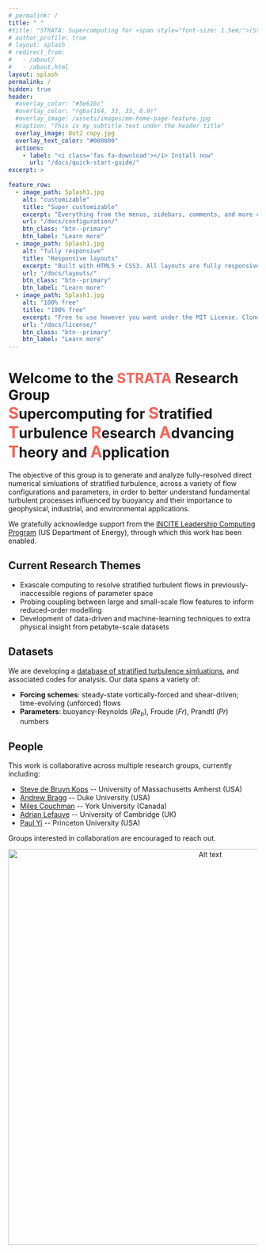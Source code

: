 ```yaml
---
# permalink: /
title: " "
#title: "STRATA: Supercomputing for <span style="font-size: 1.5em;">(Stratified)</span> Turbulence Research Advancing Theory and Application"
# author_profile: true
# layout: splash
# redirect_from: 
#   - /about/
#   - /about.html
layout: splash
permalink: /
hidden: true
header:
  #overlay_color: "#5e616c"
  #overlay_color: "rgba(164, 33, 33, 0.9)"
  #overlay_image: /assets/images/mm-home-page-feature.jpg
  #caption: "This is my subtitle text under the header title"
  overlay_image: Out2 copy.jpg
  overlay_text_color: "#000000"
  actions:
    - label: "<i class='fas fa-download'></i> Install now"
      url: "/docs/quick-start-guide/"
excerpt: >
 
feature_row:
  - image_path: Splash1.jpg
    alt: "customizable"
    title: "Super customizable"
    excerpt: "Everything from the menus, sidebars, comments, and more can be configured or set with YAML Front Matter."
    url: "/docs/configuration/"
    btn_class: "btn--primary"
    btn_label: "Learn more"
  - image_path: Splash1.jpg
    alt: "fully responsive"
    title: "Responsive layouts"
    excerpt: "Built with HTML5 + CSS3. All layouts are fully responsive with helpers to augment your content."
    url: "/docs/layouts/"
    btn_class: "btn--primary"
    btn_label: "Learn more"
  - image_path: Splash1.jpg
    alt: "100% free"
    title: "100% free"
    excerpt: "Free to use however you want under the MIT License. Clone it, fork it, customize it... whatever!"
    url: "/docs/license/"
    btn_class: "btn--primary"
    btn_label: "Learn more"  
---
```


# Welcome to the <span style="color: #fe5f55;">**STRATA**</span> Research Group <br> <span style="font-size: 32px; color: #fe5f55;">**S**</span>upercomputing for <span style="font-size: 32px; color: #fe5f55;">**S**</span>tratified <span style="font-size: 32px; color: #fe5f55;">**T**</span>urbulence <span style="font-size: 32px; color: #fe5f55;">**R**</span>esearch <span style="font-size: 32px; color: #fe5f55;">**A**</span>dvancing <span style="font-size: 32px; color: #fe5f55;">**T**</span>heory and <span style="font-size: 32px; color: #fe5f55;">**A**</span>pplication

The objective of this group is to generate and analyze fully-resolved direct numerical simluations of stratified turbulence, across a variety of flow configurations and parameters, in order to better understand fundamental turbulent processes influenced by buoyancy and their importance to geophysical, industrial, and environmental applications. 

We gratefully acknowledge support from the [INCITE Leadership Computing Program](https://doeleadershipcomputing.org) (US Department of Energy), through which this work has been enabled. 

## Current Research Themes
- Exascale computing to resolve stratified turbulent flows in previously-inaccessible regions of parameter space
- Probing coupling between large and small-scale flow features to inform reduced-order modelling
- Development of data-driven and machine-learning techniques to extra physical insight from petabyte-scale datasets 

## Datasets
We are developing a [database of stratified turbulence simluations](/Datasets/), and associated codes for analysis. Our data spans a variety of:
- **Forcing schemes**: steady-state vortically-forced and shear-driven; time-evolving (unforced) flows
- **Parameters**: buoyancy-Reynolds ($Re_b$), Froude ($Fr$), Prandtl ($Pr$) numbers

## People
This work is collaborative across multiple research groups, currently including:

* [Steve de Bruyn Kops](https://www.umass.edu/engineering/about/directory/stephen-de-bruyn-kops) -- University of Massachusetts Amherst (USA)
* [Andrew Bragg](https://cee.duke.edu/people/andrew-bragg/) -- Duke University (USA) 
* [Miles Couchman](https://www.yorku.ca/professor/couchman/) -- York University (Canada)
* [Adrian Lefauve](https://www.alefauve.com/) -- University of Cambridge (UK) 
* [Paul Yi](https://tune.cee.princeton.edu/people/young-paul-yi/) -- Princeton University (USA) 

Groups interested in collaboration are encouraged to reach out. 



<!-- <img src="/images/Logos.jpg" alt="Alt text" style="width: 800px;"> -->

<div style="text-align: center;">
  <img src="/web/images/Logos.jpg" alt="Alt text" style="width: 800px;">
</div>



<!-- This is the front page of a website that is powered by the [Academic Pages template](https://github.com/academicpages/academicpages.github.io) and hosted on GitHub pages. [GitHub pages](https://pages.github.com) is a free service in which websites are built and hosted from code and data stored in a GitHub repository, automatically updating when a new commit is made to the repository. This template was forked from the [Minimal Mistakes Jekyll Theme](https://mmistakes.github.io/minimal-mistakes/) created by Michael Rose, and then extended to support the kinds of content that academics have: publications, talks, teaching, a portfolio, blog posts, and a dynamically-generated CV. You can fork [this template](https://github.com/academicpages/academicpages.github.io) right now, modify the configuration and markdown files, add your own PDFs and other content, and have your own site for free, with no ads!

A data-driven personal website
======
Like many other Jekyll-based GitHub Pages templates, Academic Pages makes you separate the website's content from its form. The content & metadata of your website are in structured markdown files, while various other files constitute the theme, specifying how to transform that content & metadata into HTML pages. You keep these various markdown (.md), YAML (.yml), HTML, and CSS files in a public GitHub repository. Each time you commit and push an update to the repository, the [GitHub pages](https://pages.github.com/) service creates static HTML pages based on these files, which are hosted on GitHub's servers free of charge.

Many of the features of dynamic content management systems (like Wordpress) can be achieved in this fashion, using a fraction of the computational resources and with far less vulnerability to hacking and DDoSing. You can also modify the theme to your heart's content without touching the content of your site. If you get to a point where you've broken something in Jekyll/HTML/CSS beyond repair, your markdown files describing your talks, publications, etc. are safe. You can rollback the changes or even delete the repository and start over - just be sure to save the markdown files! Finally, you can also write scripts that process the structured data on the site, such as [this one](https://github.com/academicpages/academicpages.github.io/blob/master/talkmap.ipynb) that analyzes metadata in pages about talks to display [a map of every location you've given a talk](https://academicpages.github.io/talkmap.html).

Getting started
======
1. Register a GitHub account if you don't have one and confirm your e-mail (required!)
1. Fork [this template](https://github.com/academicpages/academicpages.github.io) by clicking the "Use this template" button in the top right. 
1. Go to the repository's settings (rightmost item in the tabs that start with "Code", should be below "Unwatch"). Rename the repository "[your GitHub username].github.io", which will also be your website's URL.
1. Set site-wide configuration and create content & metadata (see below -- also see [this set of diffs](http://archive.is/3TPas) showing what files were changed to set up [an example site](https://getorg-testacct.github.io) for a user with the username "getorg-testacct")
1. Upload any files (like PDFs, .zip files, etc.) to the files/ directory. They will appear at https://[your GitHub username].github.io/files/example.pdf.  
1. Check status by going to the repository settings, in the "GitHub pages" section

Site-wide configuration
------
The main configuration file for the site is in the base directory in [_config.yml](https://github.com/academicpages/academicpages.github.io/blob/master/_config.yml), which defines the content in the sidebars and other site-wide features. You will need to replace the default variables with ones about yourself and your site's github repository. The configuration file for the top menu is in [_data/navigation.yml](https://github.com/academicpages/academicpages.github.io/blob/master/_data/navigation.yml). For example, if you don't have a portfolio or blog posts, you can remove those items from that navigation.yml file to remove them from the header. 

Create content & metadata
------
For site content, there is one markdown file for each type of content, which are stored in directories like _publications, _talks, _posts, _teaching, or _pages. For example, each talk is a markdown file in the [_talks directory](https://github.com/academicpages/academicpages.github.io/tree/master/_talks). At the top of each markdown file is structured data in YAML about the talk, which the theme will parse to do lots of cool stuff. The same structured data about a talk is used to generate the list of talks on the [Talks page](https://academicpages.github.io/talks), each [individual page](https://academicpages.github.io/talks/2012-03-01-talk-1) for specific talks, the talks section for the [CV page](https://academicpages.github.io/cv), and the [map of places you've given a talk](https://academicpages.github.io/talkmap.html) (if you run this [python file](https://github.com/academicpages/academicpages.github.io/blob/master/talkmap.py) or [Jupyter notebook](https://github.com/academicpages/academicpages.github.io/blob/master/talkmap.ipynb), which creates the HTML for the map based on the contents of the _talks directory).

**Markdown generator**

The repository includes [a set of Jupyter notebooks](https://github.com/academicpages/academicpages.github.io/tree/master/markdown_generator
) that converts a CSV containing structured data about talks or presentations into individual markdown files that will be properly formatted for the Academic Pages template. The sample CSVs in that directory are the ones I used to create my own personal website at stuartgeiger.com. My usual workflow is that I keep a spreadsheet of my publications and talks, then run the code in these notebooks to generate the markdown files, then commit and push them to the GitHub repository.

How to edit your site's GitHub repository
------
Many people use a git client to create files on their local computer and then push them to GitHub's servers. If you are not familiar with git, you can directly edit these configuration and markdown files directly in the github.com interface. Navigate to a file (like [this one](https://github.com/academicpages/academicpages.github.io/blob/master/_talks/2012-03-01-talk-1.md) and click the pencil icon in the top right of the content preview (to the right of the "Raw | Blame | History" buttons). You can delete a file by clicking the trashcan icon to the right of the pencil icon. You can also create new files or upload files by navigating to a directory and clicking the "Create new file" or "Upload files" buttons. 

Example: editing a markdown file for a talk
![Editing a markdown file for a talk](/images/editing-talk.png)

For more info
------
More info about configuring Academic Pages can be found in [the guide](https://academicpages.github.io/markdown/), the [growing wiki](https://github.com/academicpages/academicpages.github.io/wiki), and you can always [ask a question on GitHub](https://github.com/academicpages/academicpages.github.io/discussions). The [guides for the Minimal Mistakes theme](https://mmistakes.github.io/minimal-mistakes/docs/configuration/) (which this theme was forked from) might also be helpful. -->
